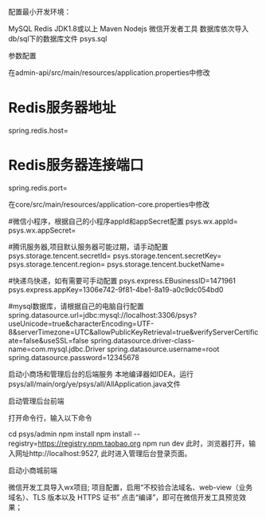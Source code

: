 配置最小开发环境：

MySQL
Redis
JDK1.8或以上
Maven
Nodejs
微信开发者工具
数据库依次导入db/sql下的数据库文件
psys.sql

参数配置

在admin-api/src/main/resources/application.properties中修改
# Redis服务器地址
spring.redis.host=
# Redis服务器连接端口
spring.redis.port=

在core/src/main/resources/application-core.properties中修改

#微信小程序，根据自己的小程序appId和appSecret配置
psys.wx.appId=
psys.wx.appSecret=

#腾讯服务器,项目默认服务器可能过期，请手动配置
psys.storage.tencent.secretId=
psys.storage.tencent.secretKey=
psys.storage.tencent.region=
psys.storage.tencent.bucketName=

#快递鸟快递，如有需要可手动配置
psys.express.EBusinessID=1471961
psys.express.appKey=1306e742-9f81-4be1-8a19-a0c9dc054bd0

#mysql数据库，请根据自己的电脑自行配置
spring.datasource.url=jdbc:mysql://localhost:3306/psys?useUnicode=true&characterEncoding=UTF-8&serverTimezone=UTC&allowPublicKeyRetrieval=true&verifyServerCertificate=false&useSSL=false
spring.datasource.driver-class-name=com.mysql.jdbc.Driver
spring.datasource.username=root
spring.datasource.password=12345678

启动小商场和管理后台的后端服务
本地编译器如IDEA，运行psys/all/main/org/ye/psys/all/AllApplication.java文件

启动管理后台前端

打开命令行，输入以下命令

cd psys/admin
npm install
npm install --registry=https://registry.npm.taobao.org
npm run dev
此时，浏览器打开，输入网址http://localhost:9527, 此时进入管理后台登录页面。

启动小商城前端

微信开发工具导入wx项目;
项目配置，启用“不校验合法域名、web-view（业务域名）、TLS 版本以及 HTTPS 证书”
点击“编译”，即可在微信开发工具预览效果；



